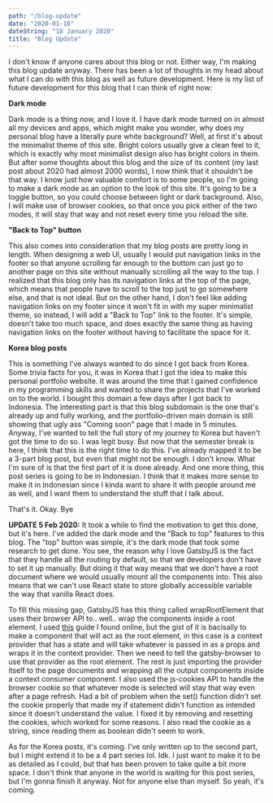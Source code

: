 ```yaml
---
path: "/blog-update"
date: "2020-01-18"
dateString: "18 January 2020"
title: "Blog Update"
---
```


I don't know if anyone cares about this blog or not. Either way, I'm making this blog update anyway. There has been a lot of thoughts in my head about what I can do with this blog as well as future development. Here is my list of future development for this blog that I can think of right now:
 

 
__Dark mode__

Dark mode is a thing now, and I love it. I have dark mode turned on in almost all my devices and apps, which might make you wonder, why does my personal blog have a literally pure white background? Well, at first it's about the minimalist theme of this site. Bright colors usually give a clean feel to it, which is exactly why most minimalist design also has bright colors in them. But after some thoughts about this blog and the size of its content (my last post about 2020 had almost 2000 words), I now think that it shouldn't be that way. I know just how valuable comfort is to some people, so I'm going to make a dark mode as an option to the look of this site. It's going to be a toggle button, so you could choose between light or dark background. Also, I will make use of browser cookies, so that once you pick either of the two modes, it will stay that way and not reset every time you reload the site.

__"Back to Top" button__

This also comes into consideration that my blog posts are pretty long in length. When designing a web UI, usually I would put navigation links in the footer so that anyone scrolling far enough to the bottom can just go to another page on this site without manually scrolling all the way to the top. I realized that this blog only has its navigation links at the top of the page, which means that people have to scroll to the top just to go somewhere else, and that is not ideal. But on the other hand, I don't feel like adding navigation links on my footer since it won't fit in with my super minimalist theme, so instead, I will add a "Back to Top" link to the footer. It's simple, doesn't take too much space, and does exactly the same thing as having navigation links on the footer without having to facilitate the space for it. 

__Korea blog posts__

This is something I've always wanted to do since I got back from Korea. Some trivia facts for you, it was in Korea that I got the idea to make this personal portfolio website. It was around the time that I gained confidence in my programming skills and wanted to share the projects that I've worked on to the world. I bought this domain a few days after I got back to Indonesia. The interesting part is that this blog subdomain is the one that's already up and fully working, and the portfolio-driven main domain is still showing that ugly ass "Coming soon" page that I made in 5 minutes. Anyway, I've wanted to tell the full story of my journey to Korea but haven't got the time to do so. I was legit busy. But now that the semester break is here, I think that this is the right time to do this. I've already mapped it to be a 3-part blog post, but even that might not be enough. I don't know. What I'm sure of is that the first part of it is done already. And one more thing, this post series is going to be in Indonesian. I think that it makes more sense to make it in Indonesian since I kinda want to share it with people around me as well, and I want them to understand the stuff that I talk about. 

That's it. Okay. Bye

__UPDATE 5 Feb 2020:__ It took a while to find the motivation to get this done, but it's here. I've added the dark mode and the "Back to top" features to this blog. The "top" button was simple, it's the dark mode that took some research to get done. You see, the reason why I love GatsbyJS is the fact that they handle all the routing by default, so that we developers don't have to set it up manually. But doing it that way means that we don't have a root document where we would usually mount all the components into. This also means that we can't use React state to store globally accessible variable the way that vanilla React does.

To fill this missing gap, GatsbyJS has this thing called wrapRootElement that uses their browser API to.. well.. wrap the components inside a root element. I used [this](https://alligator.io/gatsbyjs/state-management-in-gatsby/) guide I found online, but the gist of it is bacisally to make a component that will act as the root element, in this case is a context provider that has a state and will take whatever is passed in as a props and wraps it in the context provider. Then we need to tell the gatsby-browser to use that provider as the root element. The rest is just importing the provider itself to the page documents and wrapping all the output components inside a context consumer component. I also used the js-cookies API to handle the browser cookie so that whatever mode is selected will stay that way even after a page refresh. Had a bit of problem when the set() function didn't set the cookie properly that made my if statement didn't function as intended since it doesn't understand the value. I fixed it by removing and resetting the cookies, which worked for some reasons. I also read the cookie as a string, since reading them as boolean didn't seem to work. 

As for the Korea posts, it's coming. I've only written up to the second part, but I might extend it to be a 4 part series lol. Idk. I just want to make it to be as detailed as I could, but that has been proven to take quite a bit more space. I don't think that anyone in the world is waiting for this post series, but I'm gonna finish it anyway. Not for anyone else than myself. So yeah, it's coming.